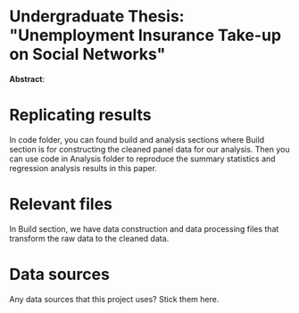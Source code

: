 # Undergraduate Thesis: "Unemployment Insurance Take-up on Social Networks"

**Abstract**:




# Replicating results

In code folder, you can found build and analysis sections where Build section is for constructing the cleaned panel data for our analysis.
Then you can use code in Analysis folder to reproduce the summary statistics and regression analysis results in this paper. 

# Relevant files

In Build section, we have data construction and data processing files that transform the raw data to the cleaned data.

# Data sources

Any data sources that this project uses? Stick them here. 
